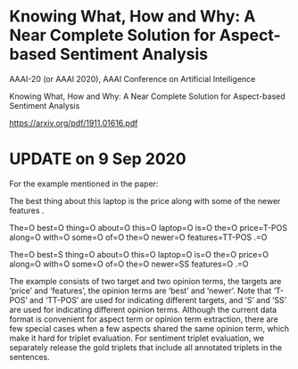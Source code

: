 # Knowing What, How and Why: A Near Complete Solution for Aspect-based Sentiment Analysis

AAAI-20 (or AAAI 2020), AAAI Conference on Artificial Intelligence

Knowing What, How and Why: A Near Complete Solution for Aspect-based
Sentiment Analysis

https://arxiv.org/pdf/1911.01616.pdf

# UPDATE on 9 Sep 2020
For the example mentioned in the paper:

The best thing about this laptop is the price along with some of the newer features .

The=O best=O thing=O about=O this=O laptop=O is=O the=O price=T-POS along=O with=O some=O of=O the=O newer=O features=TT-POS .=O

The=O best=S thing=O about=O this=O laptop=O is=O the=O price=O along=O with=O some=O of=O the=O newer=SS features=O .=O

The example consists of two target and two opinion terms, the targets are ‘price’ and ‘features’, the opinion terms are ‘best’ and ‘newer’. Note that ‘T-POS’ and ‘TT-POS’ are used for indicating different targets, and ‘S’ and ‘SS’ are used for indicating different opinion terms. Although the current data format is convenient for aspect term or opinion term extraction, there are few special cases when a few aspects shared the same opinion term, which make it hard for triplet evaluation. For sentiment triplet evaluation, we separately release the gold triplets that include all annotated triplets in the sentences. 
